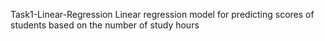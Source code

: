 Task1-Linear-Regression
Linear regression model for predicting scores of students based on the number of study hours

